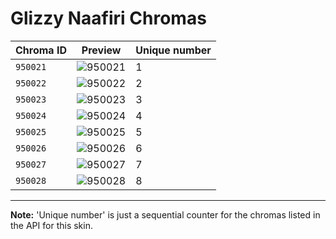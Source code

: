 # Glizzy Naafiri Chromas

| Chroma ID | Preview | Unique number |
|---|---|---|
| `950021` | ![950021](https://raw.communitydragon.org/latest/plugins/rcp-be-lol-game-data/global/default/v1/champion-chroma-images/950/950021.png) | 1 |
| `950022` | ![950022](https://raw.communitydragon.org/latest/plugins/rcp-be-lol-game-data/global/default/v1/champion-chroma-images/950/950022.png) | 2 |
| `950023` | ![950023](https://raw.communitydragon.org/latest/plugins/rcp-be-lol-game-data/global/default/v1/champion-chroma-images/950/950023.png) | 3 |
| `950024` | ![950024](https://raw.communitydragon.org/latest/plugins/rcp-be-lol-game-data/global/default/v1/champion-chroma-images/950/950024.png) | 4 |
| `950025` | ![950025](https://raw.communitydragon.org/latest/plugins/rcp-be-lol-game-data/global/default/v1/champion-chroma-images/950/950025.png) | 5 |
| `950026` | ![950026](https://raw.communitydragon.org/latest/plugins/rcp-be-lol-game-data/global/default/v1/champion-chroma-images/950/950026.png) | 6 |
| `950027` | ![950027](https://raw.communitydragon.org/latest/plugins/rcp-be-lol-game-data/global/default/v1/champion-chroma-images/950/950027.png) | 7 |
| `950028` | ![950028](https://raw.communitydragon.org/latest/plugins/rcp-be-lol-game-data/global/default/v1/champion-chroma-images/950/950028.png) | 8 |

---

**Note:** 'Unique number' is just a sequential counter for the chromas listed in the API for this skin.
